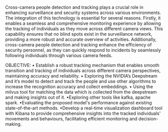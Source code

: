 Cross-camera people detection and tracking plays a crucial role in enhancing surveillance
and security systems across various environments. The integration of this technology is essential for
several reasons. Firstly, it enables a seamless and comprehensive monitoring experience by allowing
the tracking of individuals as they move across different camera views. This capability ensures that
no blind spots exist in the surveillance network, providing a more robust and accurate overview of
activities. Additionally, cross-camera people detection and tracking enhance the efficiency of
security personnel, as they can quickly respond to incidents by seamlessly following individuals
through various camera feeds.

OBJECTIVE:
•
Establish a robust tracking mechanism that enables smooth transition and tracking of
individuals across different camera perspectives, maintaining accuracy and reliability.
•
Exploring the NVIDIA’s Deepstream and it’s model to detect and track the people and use
other algorithms to increase the recognition accuracy and collect embeddings.
•
Using the milvus tool for matching the data which is collected from the deepstream and
making insights out of it.
•Exploring other tools like kafka, apache spark.
•Evaluating the proposed model's performance against existing state-of-the-art methods.
•Develop a real-time visualization dashboard tool with Kibana to provide comprehensive
insights into the tracked individuals' movements and behaviours, facilitating efficient
monitoring and decision-making.
